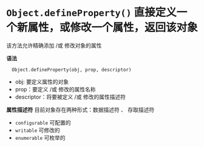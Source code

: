 `Object.defineProperty()` 直接定义一个新属性，或修改一个属性，返回该对象
==========================
该方法允许精确添加 /或 修改对象的属性

**语法**
```
  Object.defineProperty(obj, prop, descriptor)
```
-  obj: 要定义属性的对象
-  prop：要定义 /或 修改的属性名称
-  descriptor：将要被定义 /或 修改的属性描述符

**属性描述符**
目前对象存在两种形式：数据描述符  、 存取描述符

-  `configurable` 可配置的
-  `writable`     可修改的
-  `enumerable`   可枚举的